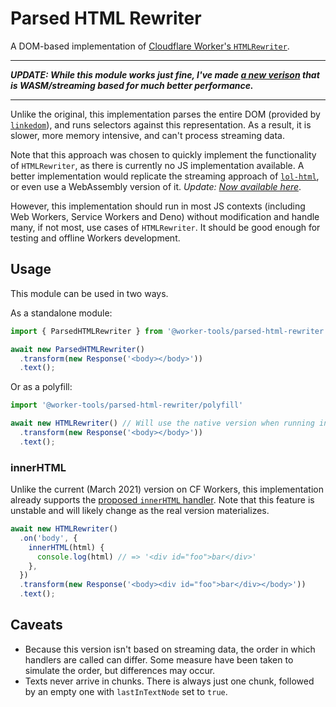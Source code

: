 # Parsed HTML Rewriter
A DOM-based implementation of [Cloudflare Worker's `HTMLRewriter`](https://developers.cloudflare.com/workers/runtime-apis/html-rewriter).

***
___UPDATE: While this module works just fine, I've made [a new verison](https://github.com/worker-tools/html-rewriter) that is WASM/streaming based for much better performance.___
***

Unlike the original, this implementation parses the entire DOM (provided by [`linkedom`](https://github.com/WebReflection/linkedom)),
and runs selectors against this representation. As a result, it is slower, more memory intensive, and can't process streaming data.

Note that this approach was chosen to quickly implement the functionality of `HTMLRewriter`, as there is currently no JS implementation available.
A better implementation would replicate the streaming approach of [`lol-html`](https://github.com/cloudflare/lol-html), or even use a WebAssembly version of it. _Update: [Now available here](https://github.com/worker-tools/html-rewriter)_.

However, this implementation should run in most JS contexts (including Web Workers, Service Workers and Deno) without modification and handle many, if not most, use cases of `HTMLRewriter`. 
It should be good enough for testing and offline Workers development.

## Usage
This module can be used in two ways. 

As a standalone module: 

```ts
import { ParsedHTMLRewriter } from '@worker-tools/parsed-html-rewriter'

await new ParsedHTMLRewriter()
  .transform(new Response('<body></body>'))
  .text();
```

Or as a polyfill:

```ts
import '@worker-tools/parsed-html-rewriter/polyfill'

await new HTMLRewriter() // Will use the native version when running in a Worker
  .transform(new Response('<body></body>'))
  .text();
```

### innerHTML
Unlike the current (March 2021) version on CF Workers, this implementation already supports the [proposed `innerHTML` handler](https://github.com/cloudflare/lol-html/issues/40#issuecomment-567126687). 
Note that this feature is unstable and will likely change as the real version materializes.

```ts
await new HTMLRewriter()
  .on('body', {
    innerHTML(html) {
      console.log(html) // => '<div id="foo">bar</div>'
    },
  })
  .transform(new Response('<body><div id="foo">bar</div></body>'))
  .text();
```

## Caveats
- Because this version isn't based on streaming data, the order in which handlers are called can differ. Some measure have been taken to simulate the order, but differences may occur.
- Texts never arrive in chunks. There is always just one chunk, followed by an empty one with `lastInTextNode` set to `true`.
